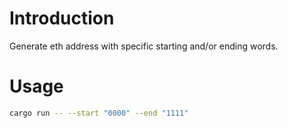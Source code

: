# Introduction

Generate eth address with specific starting and/or ending words.

# Usage

```bash
cargo run -- --start "0000" --end "1111"
```

